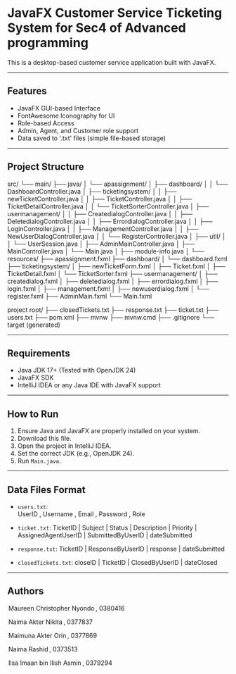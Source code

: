 
# JavaFX Customer Service Ticketing System for Sec4 of Advanced programming

 This is a desktop-based customer service application built with JavaFX.

---
## Features

- JavaFX GUI-based Interface
- FontAwesome Iconography for UI
- Role-based Access
- Admin, Agent, and Customer role support
- Data saved to '.txt' files (simple file-based storage)

---

## Project Structure

src/
└── main/
    ├── java/
    │   └── apassignment/
    │       ├── dashboard/
    │       │   └── DashboardController.java
    │       ├── ticketingsystem/
    │       │   ├── newTicketController.java
    │       │   ├── TicketController.java
    │       │   ├── TicketDetailController.java
    │       │   └── TicketSorterController.java
    │       ├── usermanagement/
    │       │   ├── CreatedialogController.java
    │       │   ├── DeletedialogController.java
    │       │   ├── ErrordialogController.java
    │       │   ├── LoginController.java
    │       │   ├── ManagementController.java
    │       │   ├── NewUserDialogController.java
    │       │   └── RegisterController.java
    │       ├── util/
    │       │   └── UserSession.java
    │       ├── AdminMainController.java
    │       ├── MainController.java
    │       └── Main.java
    │
    ├── module-info.java
    │
    └── resources/
        ├── apassignment.fxml
        ├── dashboard/
        │   └── dashboard.fxml
        ├── ticketingsystem/
        │   ├── newTicketForm.fxml
        │   ├── Ticket.fxml
        │   ├── TicketDetail.fxml
        │   └── TicketSorter.fxml
        ├── usermanagement/
        │   ├── createdialog.fxml
        │   ├── deletedialog.fxml
        │   ├── errordialog.fxml
        │   ├── login.fxml
        │   ├── management.fxml
        │   ├── newuserdialog.fxml
        │   └── register.fxml
        ├── AdminMain.fxml
        └── Main.fxml

project root/
├── closedTickets.txt
├── response.txt
├── ticket.txt
├── users.txt
├── pom.xml
├── mvnw
├── mvnw.cmd
├── .gitignore
└── target (generated)

---

## Requirements

- Java JDK 17+ (Tested with OpenJDK 24)
- JavaFX SDK
- IntelliJ IDEA or any Java IDE with JavaFX support

---

## How to Run

1. Ensure Java and JavaFX are properly installed on your system.
2. Download this file.
3. Open the project in IntelliJ IDEA.
4. Set the correct JDK (e.g., OpenJDK 24).
5. Run `Main.java`.

---

## Data Files Format

- `users.txt`:  
UserID , Username , Email , Password , Role
- `ticket.txt`:
TicketID | Subject | Status | Description | Priority | AssignedAgentUserID | SubmittedByUserID | dateSubmitted

- `response.txt`:
TicketID | ResponseByUserID | response | dateSubmitted

- `closedTickets.txt`:
closeID | TicketID | ClosedByUserID | dateClosed

---

## Authors

 Maureen Christopher Nyondo , 0380416 

 Naima Akter Nikita , 0377837 

 Maimuna Akter Orin , 0377869 

 Naima Rashid , 0373513 

 Ilsa Imaan bin Ilish Asmin , 0379294
